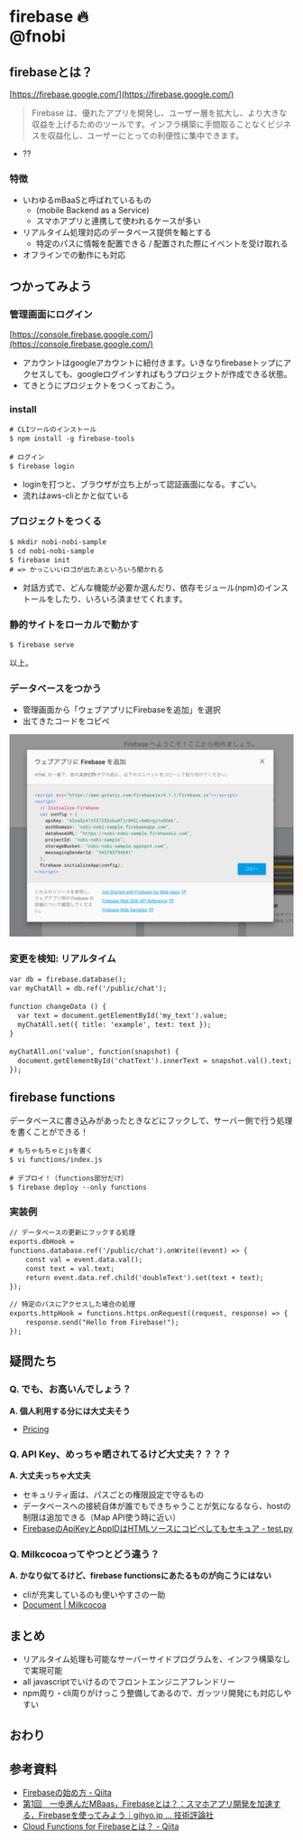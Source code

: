 # firebase :fire:<footer>@fnobi</footer>

## firebaseとは？

[https://firebase.google.com/](https://firebase.google.com/)

> Firebase は、優れたアプリを開発し、ユーザー層を拡大し、より大きな収益を上げるためのツールです。インフラ構築に手間取ることなくビジネスを収益化し、ユーザーにとっての利便性に集中できます。

- ??

### 特徴

- いわゆるmBaaSと呼ばれているもの
  - (mobile Backend as a Service)
  - スマホアプリと連携して使われるケースが多い
- リアルタイム処理対応のデータベース提供を軸とする
  - 特定のパスに情報を配置できる / 配置された際にイベントを受け取れる
- オフラインでの動作にも対応

## つかってみよう

### 管理画面にログイン

[https://console.firebase.google.com/](https://console.firebase.google.com/)

- アカウントはgoogleアカウントに紐付きます。いきなりfirebaseトップにアクセスしても、googleログインすればもうプロジェクトが作成できる状態。
- てきとうにプロジェクトをつくっておこう。

### install

```
# CLIツールのインストール
$ npm install -g firebase-tools

# ログイン
$ firebase login
```

- loginを打つと、ブラウザが立ち上がって認証画面になる。すごい。
- 流れはaws-cliとかと似ている

### プロジェクトをつくる

```
$ mkdir nobi-nobi-sample
$ cd nobi-nobi-sample
$ firebase init
# => かっこいいロゴが出たあといろいろ聞かれる
```

- 対話方式で、どんな機能が必要か選んだり、依存モジュール(npm)のインストールをしたり、いろいろ済ませてくれます。

### 静的サイトをローカルで動かす

```
$ firebase serve
```

以上。

### データベースをつかう

- 管理画面から「ウェブアプリにFirebaseを追加」を選択
- 出てきたコードをコピペ

![ウェブアプリに追加するぞい](/images/webapp.png)

### 変更を検知: <span>リアルタイム</span>

```
var db = firebase.database();
var myChatAll = db.ref('/public/chat');

function changeData () {
  var text = document.getElementById('my_text').value;
  myChatAll.set({ title: 'example', text: text });
}

myChatAll.on('value', function(snapshot) {
  document.getElementById('chatText').innerText = snapshot.val().text;
});
```

## firebase functions

データベースに書き込みがあったときなどにフックして、サーバー側で行う処理を書くことができる！
  
```
# もちゃもちゃとjsを書く
$ vi functions/index.js

# デプロイ！（functions部分だけ）
$ firebase deploy --only functions
```

### 実装例

```
// データベースの更新にフックする処理
exports.dbHook = functions.database.ref('/public/chat').onWrite((event) => {
    const val = event.data.val();
    const text = val.text;
    return event.data.ref.child('doubleText').set(text + text);
});
```

```
// 特定のパスにアクセスした場合の処理
exports.httpHook = functions.https.onRequest((request, response) => {
    response.send("Hello from Firebase!");
});
```

## 疑問たち

### Q. でも、お高いんでしょう？

**A. 個人利用する分には大丈夫そう**

- [Pricing](https://firebase.google.com/pricing/?hl=ja)

### Q. API Key、めっちゃ<span>晒されてるけど</span><span>大丈夫？？？？</span>

**A. 大丈夫っちゃ大丈夫**

- セキュリティ面は、パスごとの権限設定で守るもの
- データベースへの接続自体が誰でもできちゃうことが気になるなら、hostの制限は追加できる（Map API使う時に近い）
- [FirebaseのApiKeyとAppIDはHTMLソースにコピペしてもセキュア - test.py](http://testpy.hatenablog.com/entry/2016/09/18/093000)

### Q. <span>Milkcocoa</span><span>ってやつと</span><span>どう違う？</span>

**A. かなり似てるけど、firebase functionsにあたるものが向こうにはない**

- cliが充実しているのも使いやすさの一助
- [Document | Milkcocoa](https://mlkcca.com/document/)

## まとめ

- リアルタイム処理も可能なサーバーサイドプログラムを、インフラ構築なしで実現可能
- all javascriptでいけるのでフロントエンジニアフレンドリー
- npm周り・cli周りがけっこう整備してあるので、ガッツリ開発にも対応しやすい

## おわり

## 参考資料

- [Firebaseの始め方 - Qiita](http://qiita.com/kohashi/items/43ea22f61ade45972881)
- [第1回　一歩進んだMBaas，Firebaseとは？：スマホアプリ開発を加速する，Firebaseを使ってみよう｜gihyo.jp … 技術評論社](http://gihyo.jp/dev/serial/01/firebase/0001)
- [Cloud Functions for Firebaseとは？ - Qiita](http://qiita.com/koki_cheese/items/013d4e6ab5aefc792388)
